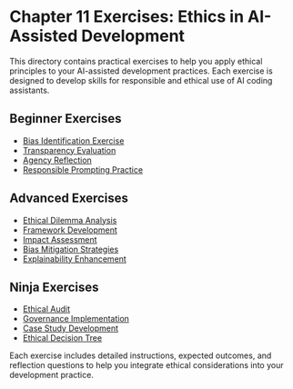 # Chapter 11 Exercises: Ethics in AI-Assisted Development

This directory contains practical exercises to help you apply ethical principles to your AI-assisted development practices. Each exercise is designed to develop skills for responsible and ethical use of AI coding assistants.

## Beginner Exercises

- [Bias Identification Exercise](beginner_exercise_1_bias_identification.md)
- [Transparency Evaluation](beginner_exercise_2_transparency_evaluation.md)
- [Agency Reflection](beginner_exercise_3_agency_reflection.md)
- [Responsible Prompting Practice](beginner_exercise_4_responsible_prompting.md)

## Advanced Exercises

- [Ethical Dilemma Analysis](advanced_exercise_1_ethical_dilemmas.md)
- [Framework Development](advanced_exercise_2_framework_development.md)
- [Impact Assessment](advanced_exercise_3_impact_assessment.md)
- [Bias Mitigation Strategies](advanced_exercise_4_bias_mitigation.md)
- [Explainability Enhancement](advanced_exercise_5_explainability.md)

## Ninja Exercises

- [Ethical Audit](ninja_exercise_1_ethical_audit.md)
- [Governance Implementation](ninja_exercise_2_governance.md)
- [Case Study Development](ninja_exercise_3_case_study.md)
- [Ethical Decision Tree](ninja_exercise_4_decision_tree.md)

Each exercise includes detailed instructions, expected outcomes, and reflection questions to help you integrate ethical considerations into your development practice.
